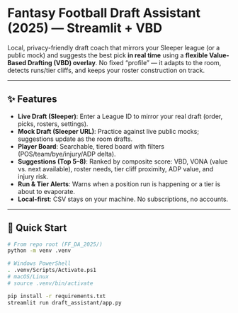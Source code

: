 # Fantasy Football Draft Assistant (2025) — Streamlit + VBD

Local, privacy-friendly draft coach that mirrors your Sleeper league (or a public mock) and suggests the best pick **in real time** using a **flexible Value-Based Drafting (VBD) overlay**. No fixed “profile” — it adapts to the room, detects runs/tier cliffs, and keeps your roster construction on track.

---

## ✨ Features

- **Live Draft (Sleeper)**: Enter a League ID to mirror your real draft (order, picks, rosters, settings).
- **Mock Draft (Sleeper URL)**: Practice against live public mocks; suggestions update as the room drafts.
- **Player Board**: Searchable, tiered board with filters (POS/team/bye/injury/ADP delta).
- **Suggestions (Top 5–8)**: Ranked by composite score: VBD, VONA (value vs. next available), roster needs, tier cliff proximity, ADP value, and injury risk.
- **Run & Tier Alerts**: Warns when a position run is happening or a tier is about to evaporate.
- **Local-first**: CSV stays on your machine. No subscriptions, no accounts.

---

## 🚀 Quick Start

```bash
# From repo root (FF_DA_2025/)
python -m venv .venv

# Windows PowerShell
. .venv/Scripts/Activate.ps1
# macOS/Linux
# source .venv/bin/activate

pip install -r requirements.txt
streamlit run draft_assistant/app.py
